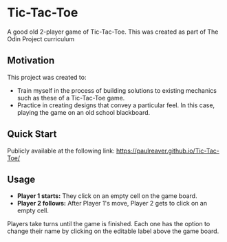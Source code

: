 # Tic-Tac-Toe
A good old 2-player game of Tic-Tac-Toe. This was created as part of The Odin Project curriculum

## Motivation
This project was created to:
- Train myself in the process of building solutions to existing mechanics such as these of a Tic-Tac-Toe game.
- Practice in creating designs that convey a particular feel. In this case, playing the game on an old school blackboard.

## Quick Start
Publicly available at the following link: https://paulreaver.github.io/Tic-Tac-Toe/

## Usage
- **Player 1 starts:** They click on an empty cell on the game board.
- **Player 2 follows:** After Player 1's move, Player 2 gets to click on an empty cell.

Players take turns until the game is finished. Each one has the option to change their name by clicking on the editable label above the game board.
